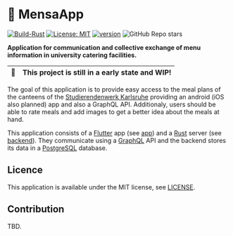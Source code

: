 # 🥘 MensaApp

<!--- [![Build-Android](https://github.com/kronos-et-al/MensaApp/actions/workflows/main.yml/badge.svg)](https://github.com/kronos-et-al/MensaApp/actions/workflows/main.yml)--> 
[![Build-Rust](https://github.com/kronos-et-al/MensaApp/actions/workflows/rust.yml/badge.svg)](https://github.com/kronos-et-al/MensaApp/actions/workflows/rust.yml) [![License: MIT](https://img.shields.io/badge/License-MIT-yellow.svg)](https://github.com/kronos-et-al/MensaApp/blob/main/LICENSE) [![version](https://shields.io/github/v/release/kronos-et-al/MensaApp)](https://github.com/kronos-et-al/MensaApp/releases) ![GitHub Repo stars](https://img.shields.io/github/stars/kronos-et-al/MensaApp)


**Application for communication and collective exchange of
menu information in university catering facilities.**

| 🚧        | This project is still in a early state and WIP!       |
|------------|:-----------------------------------------------------------|


The goal of this application is to provide easy access to the meal plans of the canteens of the [Studierendenwerk Karlsruhe](https://www.sw-ka.de/de/hochschulgastronomie/speiseplan) providing an android (iOS also planned) app and also a GraphQL API. Additionaly, users should be able to rate meals and add images to get a better idea about the meals at hand.


This application consists of a [Flutter](https://flutter.dev/) app (see [app](app/README.md)) and a [Rust](https://www.rust-lang.org/) server (see [backend](backend/README.md)).
They communicate using a [GraphQL](https://graphql.org/) API and the backend stores its data in a [PostgreSQL](https://www.postgresql.org/) database.


## Licence
This application is available under the MIT license, see [LICENSE](LICENSE).

## Contribution
TBD.

